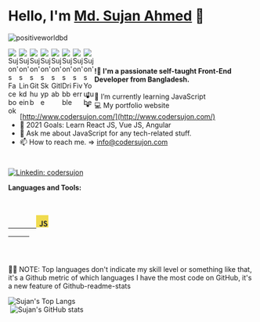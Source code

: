 # Hello, I'm [Md. Sujan Ahmed](http://www.codersujon.com/) 👋
<p align="left"> <img src="https://komarev.com/ghpvc/?username=positiveworldbd&label=Views&color=blue&style=plastic" alt="positiveworldbd" /> </p>
<a href="https://www.facebook.com/codersujon/">
  <img align="left" alt="Sujon's Facebook" width="22px" src="https://cdn.jsdelivr.net/npm/simple-icons@v3/icons/facebook.svg" />
</a>

<a href="https://www.linkedin.com/in/codersujon/">
  <img align="left" alt="Sujon's Linkdein" width="22px" src="https://cdn.jsdelivr.net/npm/simple-icons@v3/icons/linkedin.svg" />
</a>

<a href="https://github.com/positiveworldbd">
  <img align="left" alt="Sujon's Github" width="22px" src="https://cdn.jsdelivr.net/npm/simple-icons@v3/icons/github.svg" />
</a>

<a href="https://secure.skype.com/portal/overview">
  <img align="left" alt="Sujon's Skype" width="22px" src="https://cdn.jsdelivr.net/npm/simple-icons@v3/icons/skype.svg" />
</a>

<a href="https://gitlab.com/codersujon">
  <img align="left" alt="Sujon's Gitlab" width="22px" src="https://cdn.jsdelivr.net/npm/simple-icons@v3/icons/gitlab.svg" />
</a>

<a href="https://dribbble.com/codersujon">
  <img align="left" alt="Sujon's Dribbble" width="22px" src="https://cdn.jsdelivr.net/npm/simple-icons@v3/icons/dribbble.svg" />
</a>

<a href="https://www.fiverr.com/sujon_world">
  <img align="left" alt="Sujon's Fiverr" width="22px" src="https://cdn.jsdelivr.net/npm/simple-icons@v3/icons/fiverr.svg" />
</a>

<a href="https://www.youtube.com/positiveworldbd">
  <img align="left" alt="Sujon's Youtube" width="22px" src="https://cdn.jsdelivr.net/npm/simple-icons@v3/icons/youtube.svg" />
</a>

<br>

#### !👨‍ I'm a passionate self-taught Front-End Developer from Bangladesh.
- 🔭 I’m currently learning JavaScript
- 💻 My portfolio website [http://www.codersujon.com/](http://www.codersujon.com/)
- 🥅 2021 Goals: Learn React JS, Vue JS, Angular
- 💬 Ask me about JavaScript for any tech-related stuff.
- 📫 How to reach me. => info@codersujon.com
#
[![Linkedin: codersujon](https://img.shields.io/badge/-codersujon-blue?style=flat-square&logo=Linkedin&logoColor=white&link=https://www.linkedin.com/in/codersujon/)](https://www.linkedin.com/in/codersujon/)

**Languages and Tools:**  

<code>
      <a href="https://developer.mozilla.org/en-US/docs/Web/JavaScript" target="_blank">
        <img height="25"  src="https://raw.githubusercontent.com/github/explore/80688e429a7d4ef2fca1e82350fe8e3517d3494d/topics/javascript/javascript.png">
      </a>
 </code>

#

🙌🏼 NOTE: Top languages don't indicate my skill level or something like that, it's a Github metric of which languages I have the most code on GitHub, it's a new feature of Github-readme-stats

 <img align="left" width="300" alt="Sujan's Top Langs" src="https://github-readme-stats.vercel.app/api/top-langs/?username=positiveworldbd&langs_count=8">
 <img align="right" width="500" alt="Sujan's GitHub stats" src="https://github-readme-stats.vercel.app/api?username=positiveworldbd&show_icons=true">
  
  
